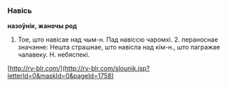 ### Навісь
**назоўнік, жаночы род**

1. Тое, што навісае над чым-н. Пад навіссю чаромхі. 2. пераноснае значэнне: Нешта страшнае, што навісла над кім-н., што пагражае чалавеку. Н. небяспекі.

<a rel="author">[http://rv-blr.com/](http://rv-blr.com/slounik.jsp?letterId=0&maskId=0&pageId=1758)</a>
